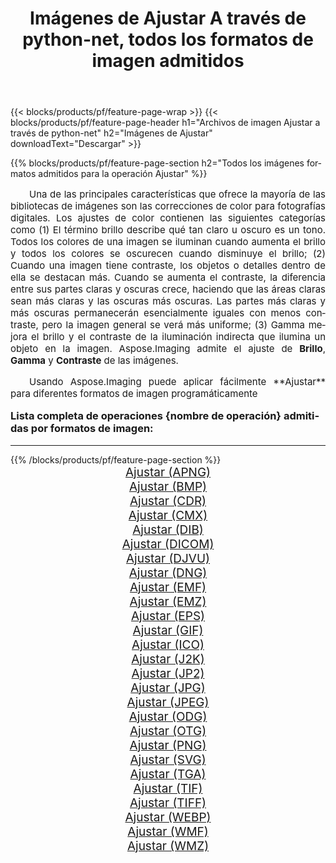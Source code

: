 ﻿---
title: Imágenes de Ajustar A través de python-net, todos los formatos de imagen admitidos 
weight: 3920
url: /es/python-net/adjust/ 
lang: es
langdirlevel: 2
locales: zh-hans,ja,it,ru,de,es,fr,nl,id,lt,pl,pt,vi,tr,ko,zh-hant,ar,hi,th,sv,cs,uk,he
description: Usando Aspose.Imaging puede fácilmente Ajustar imágenes a través de python-net
---

{{< blocks/products/pf/feature-page-wrap >}}
{{< blocks/products/pf/feature-page-header h1="Archivos de imagen Ajustar a través de python-net" h2="Imágenes de Ajustar" downloadText="Descargar" >}}


{{% blocks/products/pf/feature-page-section  h2="Todos los imágenes formatos admitidos para la operación Ajustar" %}}
<p align="justify" style="text-indent:2em;font-size:15px;">
Una de las principales características que ofrece la mayoría de las bibliotecas de imágenes son las correcciones de color para fotografías digitales. Los ajustes de color contienen las siguientes categorías como (1) El término brillo describe qué tan claro u oscuro es un tono. Todos los colores de una imagen se iluminan cuando aumenta el brillo y todos los colores se oscurecen cuando disminuye el brillo; (2) Cuando una imagen tiene contraste, los objetos o detalles dentro de ella se destacan más. Cuando se aumenta el contraste, la diferencia entre sus partes claras y oscuras crece, haciendo que las áreas claras sean más claras y las oscuras más oscuras. Las partes más claras y más oscuras permanecerán esencialmente iguales con menos contraste, pero la imagen general se verá más uniforme; (3) Gamma mejora el brillo y el contraste de la iluminación indirecta que ilumina un objeto en la imagen. Aspose.Imaging admite el ajuste de <b>Brillo</b>, <b>Gamma</b> y <b>Contraste</b> de las imágenes.
</p>
<p align="justify" style="text-indent:2em;font-size:15px;">
Usando Aspose.Imaging puede aplicar fácilmente **Ajustar** para diferentes formatos de imagen programáticamente
</p>
<h3 style="margin-top:16px;">
Lista completa de operaciones {nombre de operación} admitidas por formatos de imagen:
</h3>
<hr/>
{{% /blocks/products/pf/feature-page-section %}}
<div class="container-fluid productfamilypage bg-gray">
    <div class="convertypes bg-gray agp-content section">
        <div class="container">
		<div class="row other-converters" style="gap: 10px;font-size: 19px;text-align:center;">
		    <div class='col-md-3 other-converter remove-lp remove-rp'><a href="/imaging/es/python-net/adjust/apng/" style="padding:15px;">Ajustar (APNG)</a></div><div class='col-md-3 other-converter remove-lp remove-rp'><a href="/imaging/es/python-net/adjust/bmp/" style="padding:15px;">Ajustar (BMP)</a></div><div class='col-md-3 other-converter remove-lp remove-rp'><a href="/imaging/es/python-net/adjust/cdr/" style="padding:15px;">Ajustar (CDR)</a></div><div class='col-md-3 other-converter remove-lp remove-rp'><a href="/imaging/es/python-net/adjust/cmx/" style="padding:15px;">Ajustar (CMX)</a></div><div class='col-md-3 other-converter remove-lp remove-rp'><a href="/imaging/es/python-net/adjust/dib/" style="padding:15px;">Ajustar (DIB)</a></div><div class='col-md-3 other-converter remove-lp remove-rp'><a href="/imaging/es/python-net/adjust/dicom/" style="padding:15px;">Ajustar (DICOM)</a></div><div class='col-md-3 other-converter remove-lp remove-rp'><a href="/imaging/es/python-net/adjust/djvu/" style="padding:15px;">Ajustar (DJVU)</a></div><div class='col-md-3 other-converter remove-lp remove-rp'><a href="/imaging/es/python-net/adjust/dng/" style="padding:15px;">Ajustar (DNG)</a></div><div class='col-md-3 other-converter remove-lp remove-rp'><a href="/imaging/es/python-net/adjust/emf/" style="padding:15px;">Ajustar (EMF)</a></div><div class='col-md-3 other-converter remove-lp remove-rp'><a href="/imaging/es/python-net/adjust/emz/" style="padding:15px;">Ajustar (EMZ)</a></div><div class='col-md-3 other-converter remove-lp remove-rp'><a href="/imaging/es/python-net/adjust/eps/" style="padding:15px;">Ajustar (EPS)</a></div><div class='col-md-3 other-converter remove-lp remove-rp'><a href="/imaging/es/python-net/adjust/gif/" style="padding:15px;">Ajustar (GIF)</a></div><div class='col-md-3 other-converter remove-lp remove-rp'><a href="/imaging/es/python-net/adjust/ico/" style="padding:15px;">Ajustar (ICO)</a></div><div class='col-md-3 other-converter remove-lp remove-rp'><a href="/imaging/es/python-net/adjust/j2k/" style="padding:15px;">Ajustar (J2K)</a></div><div class='col-md-3 other-converter remove-lp remove-rp'><a href="/imaging/es/python-net/adjust/jp2/" style="padding:15px;">Ajustar (JP2)</a></div><div class='col-md-3 other-converter remove-lp remove-rp'><a href="/imaging/es/python-net/adjust/jpg/" style="padding:15px;">Ajustar (JPG)</a></div><div class='col-md-3 other-converter remove-lp remove-rp'><a href="/imaging/es/python-net/adjust/jpeg/" style="padding:15px;">Ajustar (JPEG)</a></div><div class='col-md-3 other-converter remove-lp remove-rp'><a href="/imaging/es/python-net/adjust/odg/" style="padding:15px;">Ajustar (ODG)</a></div><div class='col-md-3 other-converter remove-lp remove-rp'><a href="/imaging/es/python-net/adjust/otg/" style="padding:15px;">Ajustar (OTG)</a></div><div class='col-md-3 other-converter remove-lp remove-rp'><a href="/imaging/es/python-net/adjust/png/" style="padding:15px;">Ajustar (PNG)</a></div><div class='col-md-3 other-converter remove-lp remove-rp'><a href="/imaging/es/python-net/adjust/svg/" style="padding:15px;">Ajustar (SVG)</a></div><div class='col-md-3 other-converter remove-lp remove-rp'><a href="/imaging/es/python-net/adjust/tga/" style="padding:15px;">Ajustar (TGA)</a></div><div class='col-md-3 other-converter remove-lp remove-rp'><a href="/imaging/es/python-net/adjust/tif/" style="padding:15px;">Ajustar (TIF)</a></div><div class='col-md-3 other-converter remove-lp remove-rp'><a href="/imaging/es/python-net/adjust/tiff/" style="padding:15px;">Ajustar (TIFF)</a></div><div class='col-md-3 other-converter remove-lp remove-rp'><a href="/imaging/es/python-net/adjust/webp/" style="padding:15px;">Ajustar (WEBP)</a></div><div class='col-md-3 other-converter remove-lp remove-rp'><a href="/imaging/es/python-net/adjust/wmf/" style="padding:15px;">Ajustar (WMF)</a></div><div class='col-md-3 other-converter remove-lp remove-rp'><a href="/imaging/es/python-net/adjust/wmz/" style="padding:15px;">Ajustar (WMZ)</a></div>
                </div>
        </div>
    </div>
</div>
<br/>
